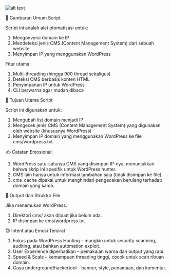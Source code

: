![alt text](https://g.top4top.io/p_35541mox51.png?raw=true)

🧠 Gambaran Umum Script

Script ini adalah alat otomatisasi untuk:
1. Mengonversi domain ke IP
2. Mendeteksi jenis CMS (Content Management System) dari sebuah website
3. Menyimpan IP yang menggunakan WordPress

Fitur utama:
1. Multi-threading (hingga 900 thread sekaligus)
2. Deteksi CMS berbasis konten HTML
3. Penyimpanan IP untuk WordPress
4. CLI berwarna agar mudah dibaca

🎯 Tujuan Utama Script

Script ini digunakan untuk:
1. Mengubah list domain menjadi IP
2. Mengecek jenis CMS (Content Management System) yang digunakan oleh website (khususnya WordPress)
3. Menyimpan IP domain yang menggunakan WordPress ke file cms/wordpress.txt

✍️ Catatan Emosional:
1. WordPress satu-satunya CMS yang disimpan IP-nya, menunjukkan bahwa skrip ini spesifik untuk WordPress hunter.
2. CMS lain hanya untuk informasi tambahan saja (tidak disimpan ke file).
3. cms_cache dipakai untuk menghindari pengecekan berulang terhadap domain yang sama.

📁 Output dan Struktur File

Jika menemukan WordPress:
1. Direktori cms/ akan dibuat jika belum ada.
2. IP disimpan ke cms/wordpress.txt

😈 Intent atau Emosi Tersirat
1. Fokus pada WordPress Hunting – mungkin untuk security scanning, auditing, atau bahkan automation exploit.
2. User Experience diperhatikan – pemakaian warna dan output yang rapi.
3. Speed & Scale – kemampuan threading tinggi, cocok untuk scan ribuan domain.
4. Gaya underground/hackertool – banner, style, penamaan, dan komentar.
